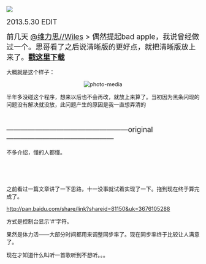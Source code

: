<div id="blogContent" class="text-article" data-wiki="">

<p>    <img src="/media/content/BlogPost/images/BA.jpg" border="0" /></p><p> </p><p>    <span style="font-size: 14.0pt;">2013.5.30 EDIT</span></p><p>    <span style="font-size: 19.0px;line-height: 27.0px;">前几天 <a href="http://www.renren.com/g/308740420" namecard="308740420" target="_blank">@维力思//Wiles</a> > 偶然提起bad apple，我说曾经做过一个。思哥看了之后说清晰版的更好点，就把清晰版放上来了。<span style="font-family: 黑体;"><strong><a href="https://github.com/laike9m/Bad-Apple-Console" target="_blank">戳这里下载</a></strong></span></span></p><p>大概就是这个样子：</p><p>    <span style="display: block;width: 100.0%;overflow: hidden;text-align: center;"><img src="/media/content/BlogPost/images/BA.png" border="0" title="photo-media" /></span></p><p>半年多没碰这个程序，想来以后也不会再改，就放上来算了。当初因为黑条闪现的问题没有解决就没放，此问题产生的原因是我一直想弄清的</p><p>    <br /></p><p>    <span style="font-size: 19.0px;line-height: 27.0px;"><span style="font-family: 黑体;"><strong><a href="http://pan.baidu.com/share/link?shareid=81150&uk=3676105288" target="_blank"></a></strong></span></span></p><p>    <span style="font-size: 14.0pt;">—————————————————original———————————————</span></p><p>不多介绍，懂的人都懂。</p><p>    <br /></p><p>    <br /></p><p>之前看过一篇文章讲了一下思路，十一没事就试着实现了一下。拖到现在终于算完成了。</p><p>    <a href="http://rrurl.cn/ojlOgO" target="_blank">http://pan.baidu.com/share/link?shareid=81150&uk=3676105288</a></p><p>方式是控制台显示'#'字符。</p><p>果然是体力活——大部分时间都用来调整同步率了。现在同步率终于比较让人满意了。</p><p>现在才知道什么叫听一首歌听到不想听。。。</p>